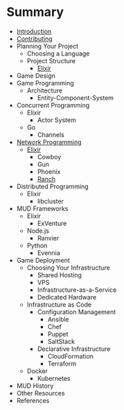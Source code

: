 # Summary

* [Introduction](README.md)
* [Contributing](CONTRIBUTING.md)
* Planning Your Project
  * Choosing a Language
  * Project Structure
    * [Elixir](planning-your-project/project-structure/elixir.md)
* Game Design
* Game Programming
  * Architecture
    * Entity-Component-System
* Concurrent Programming
  * Elixir
    * Actor System
  * Go
    * Channels
* [Network Programming](network-programming.md)
  * [Elixir](network-programming/elixir.md)
    * Cowboy
    * Gun
    * Phoenix
    * [Ranch](network-programming/elixir/ranch.md)
* Distributed Programming
  * Elixir
    * libcluster
* MUD Frameworks
  * Elixir
    * ExVenture
  * Node.js
    * Ranvier
  * Python
    * Evennia
* Game Deployment
  * Choosing Your Infrastructure
    * Shared Hosting
    * VPS
    * Infrastructure-as-a-Service
    * Dedicated Hardware
  * Infrastructure as Code
    * Configuration Management
      * Ansible
      * Chef
      * Puppet
      * SaltStack
    * Declarative Infrastructure
      * CloudFormation
      * Terraform
  * Docker
    * Kubernetes
* MUD History
* Other Resources
* References
